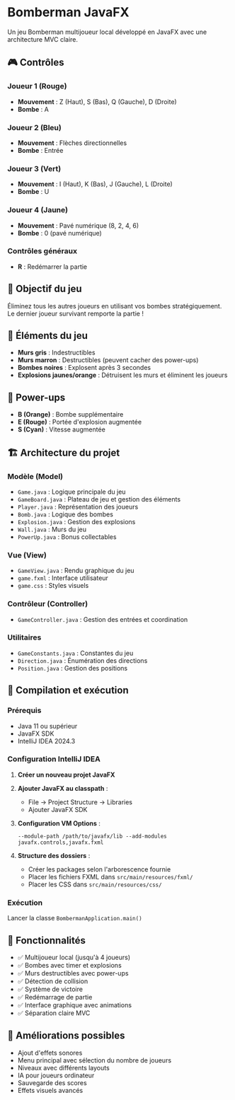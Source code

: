 # Bomberman JavaFX

Un jeu Bomberman multijoueur local développé en JavaFX avec une architecture MVC claire.

## 🎮 Contrôles

### Joueur 1 (Rouge)
- **Mouvement** : Z (Haut), S (Bas), Q (Gauche), D (Droite)
- **Bombe** : A

### Joueur 2 (Bleu)
- **Mouvement** : Flèches directionnelles
- **Bombe** : Entrée

### Joueur 3 (Vert)
- **Mouvement** : I (Haut), K (Bas), J (Gauche), L (Droite)
- **Bombe** : U

### Joueur 4 (Jaune)
- **Mouvement** : Pavé numérique (8, 2, 4, 6)
- **Bombe** : 0 (pavé numérique)

### Contrôles généraux
- **R** : Redémarrer la partie

## 🎯 Objectif du jeu

Éliminez tous les autres joueurs en utilisant vos bombes stratégiquement. Le dernier joueur survivant remporte la partie !

## 🧱 Éléments du jeu

- **Murs gris** : Indestructibles
- **Murs marron** : Destructibles (peuvent cacher des power-ups)
- **Bombes noires** : Explosent après 3 secondes
- **Explosions jaunes/orange** : Détruisent les murs et éliminent les joueurs

## 🎁 Power-ups

- **B (Orange)** : Bombe supplémentaire
- **E (Rouge)** : Portée d'explosion augmentée
- **S (Cyan)** : Vitesse augmentée

## 🏗️ Architecture du projet

### Modèle (Model)
- `Game.java` : Logique principale du jeu
- `GameBoard.java` : Plateau de jeu et gestion des éléments
- `Player.java` : Représentation des joueurs
- `Bomb.java` : Logique des bombes
- `Explosion.java` : Gestion des explosions
- `Wall.java` : Murs du jeu
- `PowerUp.java` : Bonus collectables

### Vue (View)
- `GameView.java` : Rendu graphique du jeu
- `game.fxml` : Interface utilisateur
- `game.css` : Styles visuels

### Contrôleur (Controller)
- `GameController.java` : Gestion des entrées et coordination

### Utilitaires
- `GameConstants.java` : Constantes du jeu
- `Direction.java` : Énumération des directions
- `Position.java` : Gestion des positions

## 🚀 Compilation et exécution

### Prérequis
- Java 11 ou supérieur
- JavaFX SDK
- IntelliJ IDEA 2024.3

### Configuration IntelliJ IDEA

1. **Créer un nouveau projet JavaFX**
2. **Ajouter JavaFX au classpath** :
   - File → Project Structure → Libraries
   - Ajouter JavaFX SDK

3. **Configuration VM Options** :
   ```
   --module-path /path/to/javafx/lib --add-modules javafx.controls,javafx.fxml
   ```

4. **Structure des dossiers** :
   - Créer les packages selon l'arborescence fournie
   - Placer les fichiers FXML dans `src/main/resources/fxml/`
   - Placer les CSS dans `src/main/resources/css/`

### Exécution
Lancer la classe `BombermanApplication.main()`

## 🎨 Fonctionnalités

- ✅ Multijoueur local (jusqu'à 4 joueurs)
- ✅ Bombes avec timer et explosions
- ✅ Murs destructibles avec power-ups
- ✅ Détection de collision
- ✅ Système de victoire
- ✅ Redémarrage de partie
- ✅ Interface graphique avec animations
- ✅ Séparation claire MVC

## 🐛 Améliorations possibles

- Ajout d'effets sonores
- Menu principal avec sélection du nombre de joueurs
- Niveaux avec différents layouts
- IA pour joueurs ordinateur
- Sauvegarde des scores
- Effets visuels avancés
